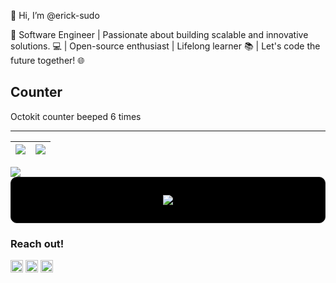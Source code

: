 👋 Hi, I’m @erick-sudo  

🚀 Software Engineer | Passionate about building scalable and innovative solutions. 💻 | Open-source enthusiast | Lifelong learner 📚 | Let's code the future together! 🌐

## Counter
Octokit counter beeped <!-- boop-counter -->6<!-- boop-counter --> times


****
<img src="https://github-readme-stats.vercel.app/api?username=erick-sudo&show_icons=true&count_private=true"/>|<img src="https://github-readme-streak-stats.herokuapp.com/?user=erick-sudo"/>|
|---|---|


<a href="https://readme-stats-cfgj2cxdy.vercel.app/api?username=erick-sudo&count_private=true&show_icons=true"></a>

<img src="https://github-readme-stats.vercel.app/api/top-langs?username=erick-sudo"/>

<div style="border: solid 1px; padding: 1em 2em; border-radius: 10px; background-color: black;" align="center">
  <p align="center">
    <a href="https://skillicons.dev">
      <img src="https://skillicons.dev/icons?i=c,cpp,java,kotlin,python,ruby,js,html,css" />
    </a>
  </p>
</div>

### Reach out!

<div>
  <a href="https://github.com/erick-sudo"><img src="https://skillicons.dev/icons?i=github" width="20" /></a>
  <a href="https://www.linkedin.com/in/erick-ochiengobuya-1297a4193"><img src="https://skillicons.dev/icons?i=linkedin" width="20" /></a>
  <a href="https://twitter.com/Erricks1"><img src="https://skillicons.dev/icons?i=twitter" width="20" /></a>
</div>

